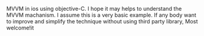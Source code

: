 MVVM in ios using objective-C.
I hope it may helps to understand the MVVM machanism. I assume this is a very basic example. If any body want to improve and simplify the technique without using third party library, Most welcome!it
